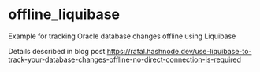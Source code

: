 # offline_liquibase
Example for tracking Oracle database changes offline using Liquibase

Details described in blog post 
https://rafal.hashnode.dev/use-liquibase-to-track-your-database-changes-offline-no-direct-connection-is-required